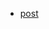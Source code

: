 - [post](https://skamille.medium.com/an-incomplete-list-of-skills-senior-engineers-need-beyond-coding-8ed4a521b29f)